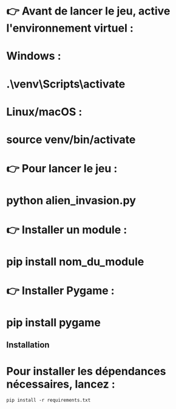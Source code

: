 # 👉 Avant de lancer le jeu, active l'environnement virtuel :

# Windows :
# .\venv\Scripts\activate

# Linux/macOS :
# source venv/bin/activate

# 👉 Pour lancer le jeu :
# python alien_invasion.py

# 👉 Installer un module :
# pip install nom_du_module

# 👉 Installer Pygame :
# pip install pygame

## Installation

# Pour installer les dépendances nécessaires, lancez :

```
pip install -r requirements.txt
```